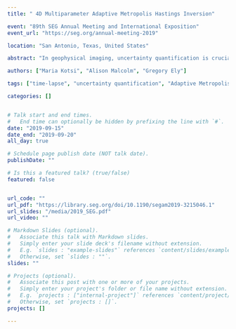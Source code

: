 ```yaml
---
title: " 4D Multiparameter Adaptive Metropolis Hastings Inversion"

event: "89th SEG Annual Meeting and International Exposition"
event_url: "https://seg.org/annual-meeting-2019"

location: "San Antonio, Texas, United States"

abstract: "In geophysical imaging, uncertainty quantification is crucial for decision making. 4D seismic imaging aims to accurately recover changes that take place within a reservoir. These changes are typically characterized by their magnitude and their extent. We perform a Bayesian inversion using a Metropolis Hastings algorithm to sample our posterior distribution of 4D velocity models given observed data. To model the 4D change we use a discrete cosine transformation, and attempt to recover the lowest frequency coefficients, so that we can model realistic changes with only a few degrees of freedom. Unlike most of uncertainty quantification methodologies that use expensive forward solvers, we speed up our computations by using a numerically exact local acoustic solver."

authors: ["Maria Kotsi", "Alison Malcolm", "Gregory Ely"]

tags: ["time-lapse", "uncertainty quantification", "Adaptive Metropolis Hastings", "FWI"]

categories: []


# Talk start and end times.
#   End time can optionally be hidden by prefixing the line with `#`.
date: "2019-09-15"
date_end: "2019-09-20"
all_day: true

# Schedule page publish date (NOT talk date).
publishDate: ""

# Is this a featured talk? (true/false)
featured: false


url_code: ""
url_pdf: "https://library.seg.org/doi/10.1190/segam2019-3215046.1"
url_slides: "/media/2019_SEG.pdf"
url_video: ""

# Markdown Slides (optional).
#   Associate this talk with Markdown slides.
#   Simply enter your slide deck's filename without extension.
#   E.g. `slides : "example-slides"` references `content/slides/example-slides.md`.
#   Otherwise, set `slides : ""`.
slides: ""

# Projects (optional).
#   Associate this post with one or more of your projects.
#   Simply enter your project's folder or file name without extension.
#   E.g. `projects : ["internal-project"]` references `content/project/deep-learning/index.md`.
#   Otherwise, set `projects : []`.
projects: []

---
```








